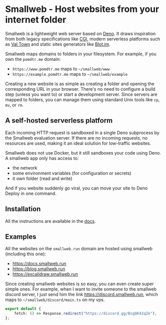 # Smallweb - Host websites from your internet folder

Smallweb is a lightweight web server based on [Deno](https://deno.com). It draws inspiration from both legacy specifications like [CGI](https://en.wikipedia.org/wiki/Common_Gateway_Interface), modern serverless platforms such as [Val Town](https://val.town) and static sites generators like [Blot.im](https://blot.im).

Smallweb maps domains to folders in your filesystem. For example, if you own the `pomdtr.me` domain:

- `https://www.pomdtr.me` maps to `~/smallweb/www`
- `https://example.pomdtr.me` maps to `~/smallweb/example`

Creating a new website is as simple as creating a folder and opening the corresponding URL in your browser. There's no need to configure a build step (unless you want to) or start a development server. Since servers are mapped to folders, you can manage them using standard Unix tools like `cp`, `mv`, or `rm`.

## A self-hosted serverless platform

Each incoming HTTP request is sandboxed in a single Deno subprocess by the Smallweb evaluation server. If there are no incoming requests, no resources are used, making it an ideal solution for low-traffic websites.

Smallweb does not use Docker, but it still sandboxes your code using Deno. A smallweb app only has access to:

- the network
- some environment variables (for configuration or secrets)
- it own folder (read and write)

And if you website suddenly go viral, you can move your site to Deno Deploy in one command.

## Installation

All the instructions are available in the [docs](https://docs.smallweb.run).

## Examples

All the websites on the `smallweb.run` domain are hosted using smallweb (including this one):

- <https://docs.smallweb.run>
- <https://blog.smallweb.run>
- <https://excalidraw.smallweb.run>

Since creating smallweb websites is so easy, you can even create super simple ones. For example, when I want to invite someone to the smallweb discord server, I just send him the link <https://discord.smallweb.run>, which maps to `~/smallweb/discord/main.ts` on my vps.

```ts
export default {
    fetch: () => Response.redirect("https://discord.gg/BsgQK42qZe"),
};
```
